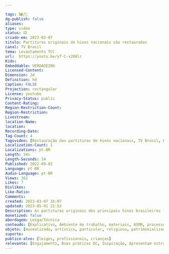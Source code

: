 ```yaml
---

tags: 🖼️/🎥️ 
dg-publish: false
aliases: 
type: video
status: 🟨️ 
criado-em: 2023-03-07
titulo: Partituras originais de hinos nacionais são restauradas
canal: TV Brasil
tema: Levantamento TCC 
url:  https://youtu.be/yT-C-x208lc
Kids: 
Embeddable: VERDADEIRO
Licensed-Content: 
Dimension: 2d
Definition: hd
Caption: FALSE
Projection: rectangular
License: youtube
Privacy-Status: public
Content-Rating: 
Region-Restriction-Count: 
Region-Restriction: 
Livestream: 
location-Name: 
location: 
Recording-Date: 
Tag-Count: 4
Tagsvideo: [Restauração das partituras de hinos nacionais, TV Brasil, EBC, TV Pública]
Localization-Count: 1
Localizations: pt-BR
Length: 34s
Length-Seconds: 34
Published: 2022-09-02
Language: pt-BR
Audio-Language: pt-BR
Views: 162
Likes: 7
Dislikes: 
Like-Ratio: 
Comments: 
created: 2023-03-07 16:07
updated: 2023-05-01 21:53
Description: As partituras originais dos principais hinos brasileiros foram entregues pela Escola de Música da Universidade Federal do Rio de Janeiro, ao ministro da Secretaria Geral da Presidência da República, Luiz Eduardo Ramos, no Palácio do Planalto. A partir de 8 de setembro, grupos escolares vão poder ver de perto as partituras dos hinos Nacional, da Independência, da Bandeira e da Proclamação da República. As visitas precisam ser agendadas pelas escolas na Coordenação de Relações Públicas do Palácio do Planalto. Conheça a programação da sua TV Brasil.
monetized: false
abordagem: Leiga/Técnica
conteudo: [Explicativo, Ambiente de trabalho, materiais, ASMR, processos]
objeto: [musealizado, artístico, particular, religioso, patrimonializado, histórico]
suporte:
publico-alvo: [leigos, profissionais, crianças]
relevante: [Engajamento, Boas práticas DC, Inspiração, Apresentam estratégias de DC, Inovações, cibercultura]
---
```

